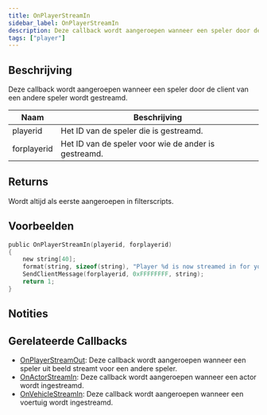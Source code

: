 ```yaml
---
title: OnPlayerStreamIn
sidebar_label: OnPlayerStreamIn
description: Deze callback wordt aangeroepen wanneer een speler door de client van een andere speler wordt gestreamd.
tags: ["player"]
---
```


## Beschrijving

Deze callback wordt aangeroepen wanneer een speler door de client van een andere speler wordt gestreamd.

| Naam        | Beschrijving                                           |
| ----------- | ------------------------------------------------------ |
| playerid    | Het ID van de speler die is gestreamd.                 |
| forplayerid | Het ID van de speler voor wie de ander is gestreamd.   |

## Returns

Wordt altijd als eerste aangeroepen in filterscripts.

## Voorbeelden

```c
public OnPlayerStreamIn(playerid, forplayerid)
{
    new string[40];
    format(string, sizeof(string), "Player %d is now streamed in for you.", playerid);
    SendClientMessage(forplayerid, 0xFFFFFFFF, string);
    return 1;
}
```

## Notities

<TipNPCCallbacks />

## Gerelateerde Callbacks

- [OnPlayerStreamOut](OnPlayerStreamOut): Deze callback wordt aangeroepen wanneer een speler uit beeld streamt voor een andere speler.
- [OnActorStreamIn](OnPlayerStreamOut): Deze callback wordt aangeroepen wanneer een actor wordt ingestreamd.
- [OnVehicleStreamIn](OnVehicleStreamIn): Deze callback wordt aangeroepen wanneer een voertuig wordt ingestreamd.
